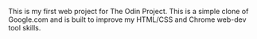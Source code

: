This is my first web project for The Odin Project. This is a simple clone of Google.com and is built to improve my HTML/CSS and Chrome web-dev tool skills.